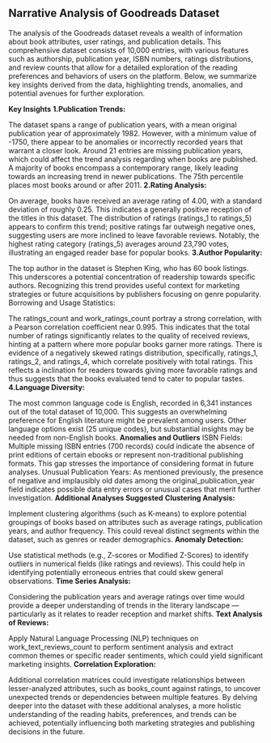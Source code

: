 ## **Narrative Analysis of Goodreads Dataset**
The analysis of the Goodreads dataset reveals a wealth of information about book attributes, user ratings, and publication details. This comprehensive dataset consists of 10,000 entries, with various features such as authorship, publication year, ISBN numbers, ratings distributions, and review counts that allow for a detailed exploration of the reading preferences and behaviors of users on the platform. Below, we summarize key insights derived from the data, highlighting trends, anomalies, and potential avenues for further exploration.

**Key Insights**
**1.Publication Trends:**

The dataset spans a range of publication years, with a mean original publication year of approximately 1982. However, with a minimum value of -1750, there appear to be anomalies or incorrectly recorded years that warrant a closer look. Around 21 entries are missing publication years, which could affect the trend analysis regarding when books are published.
A majority of books encompass a contemporary range, likely leading towards an increasing trend in newer publications. The 75th percentile places most books around or after 2011.
**2.Rating Analysis:**

On average, books have received an average rating of 4.00, with a standard deviation of roughly 0.25. This indicates a generally positive reception of the titles in this dataset.
The distribution of ratings (ratings_1 to ratings_5) appears to confirm this trend; positive ratings far outweigh negative ones, suggesting users are more inclined to leave favorable reviews. Notably, the highest rating category (ratings_5) averages around 23,790 votes, illustrating an engaged reader base for popular books.
**3.Author Popularity:**

The top author in the dataset is Stephen King, who has 60 book listings. This underscores a potential concentration of readership towards specific authors. Recognizing this trend provides useful context for marketing strategies or future acquisitions by publishers focusing on genre popularity.
Borrowing and Usage Statistics:

The ratings_count and work_ratings_count portray a strong correlation, with a Pearson correlation coefficient near 0.995. This indicates that the total number of ratings significantly relates to the quality of received reviews, hinting at a pattern where more popular books garner more ratings.
There is evidence of a negatively skewed ratings distribution, specifically, ratings_1, ratings_2, and ratings_4, which correlate positively with total ratings. This reflects a inclination for readers towards giving more favorable ratings and thus suggests that the books evaluated tend to cater to popular tastes.
**4.Language Diversity:**

The most common language code is English, recorded in 6,341 instances out of the total dataset of 10,000. This suggests an overwhelming preference for English literature might be prevalent among users. Other language options exist (25 unique codes), but substantial insights may be needed from non-English books.
**Anomalies and Outliers**
ISBN Fields: Multiple missing ISBN entries (700 records) could indicate the absence of print editions of certain ebooks or represent non-traditional publishing formats. This gap stresses the importance of considering format in future analyses.
Unusual Publication Years: As mentioned previously, the presence of negative and implausibly old dates among the original_publication_year field indicates possible data entry errors or unusual cases that merit further investigation.
**Additional Analyses Suggested**
**Clustering Analysis:**

Implement clustering algorithms (such as K-means) to explore potential groupings of books based on attributes such as average ratings, publication years, and author frequency. This could reveal distinct segments within the dataset, such as genres or reader demographics.
**Anomaly Detection:**

Use statistical methods (e.g., Z-scores or Modified Z-Scores) to identify outliers in numerical fields (like ratings and reviews). This could help in identifying potentially erroneous entries that could skew general observations.
**Time Series Analysis:**

Considering the publication years and average ratings over time would provide a deeper understanding of trends in the literary landscape — particularly as it relates to reader reception and market shifts.
**Text Analysis of Reviews:**

Apply Natural Language Processing (NLP) techniques on work_text_reviews_count to perform sentiment analysis and extract common themes or specific reader sentiments, which could yield significant marketing insights.
**Correlation Exploration:**

Additional correlation matrices could investigate relationships between lesser-analyzed attributes, such as books_count against ratings, to uncover unexpected trends or dependencies between multiple features.
By delving deeper into the dataset with these additional analyses, a more holistic understanding of the reading habits, preferences, and trends can be achieved, potentially influencing both marketing strategies and publishing decisions in the future.
